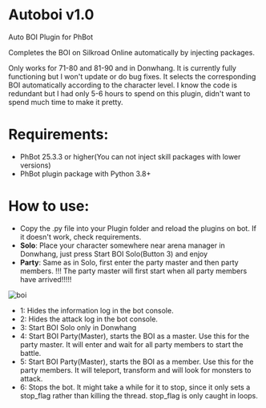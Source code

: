 # Autoboi v1.0
Auto BOI Plugin for PhBot

Completes the BOI on Silkroad Online automatically by injecting packages.

Only works for 71-80 and 81-90 and in Donwhang. It is currently fully functioning but I won't update or do bug fixes. It selects the corresponding BOI automatically according to the character level. I know the code is redundant but I had only 5-6 hours to spend on this plugin, didn't want to spend much time to make it pretty.

# Requirements:

- PhBot 25.3.3 or higher(You can not inject skill packages with lower versions)
- PhBot plugin package with Python 3.8+

# How to use:

- Copy the .py file into your Plugin folder and reload the plugins on bot. If it doesn't work, check requirements.
- **Solo**: Place your character somewhere near arena manager in Donwhang, just press Start BOI Solo(Button 3) and enjoy
- **Party**: Same as in Solo, first enter the party master and then party members. !!! The party master will first start when all party members have arrived!!!!!

![boi](https://user-images.githubusercontent.com/44427363/110676718-93580080-81d4-11eb-8dfc-cf7f172ef53b.png)

- 1: Hides the information log in the bot console.
- 2: Hides the attack log in the bot console.
- 3: Start BOI Solo only in Donwhang
- 4: Start BOI Party(Master), starts the BOI as a master. Use this for the party master. It will enter and wait for all party members to start the battle.
- 5: Start BOI Party(Master), starts the BOI as a member. Use this for the party members. It will teleport, transform and will look for monsters to attack.
- 6: Stops the bot. It might take a while for it to stop, since it only sets a stop_flag rather than killing the thread. stop_flag is only caught in loops.
